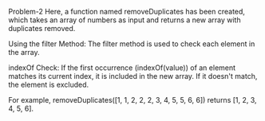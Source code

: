 Problem-2
Here, a function named removeDuplicates has been created, which takes an array of numbers as input and returns a new array with duplicates removed.

Using the filter Method: The filter method is used to check each element in the array.

indexOf Check: If the first occurrence (indexOf(value)) of an element matches its current index, it is included in the new array. If it doesn't match, the element is excluded.

For example, removeDuplicates([1, 1, 2, 2, 2, 3, 4, 5, 5, 6, 6]) returns [1, 2, 3, 4, 5, 6].